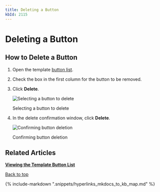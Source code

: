 ```yaml
---
title: Deleting a Button
kbId: 2115
---
```



# Deleting a Button

## How to Delete a Button

1. Open the template [button list](https://kb.cmwlab.com/article.php?id=2118).
2. Check the box in the first column for the button to be removed.
3. Click **Delete**.

   ![Selecting a button to delete](https://kb.cmwlab.com/assets/button_delete_button.png)

   Selecting a button to delete
4. In the delete confirmation window, click **Delete**.

   ![Confirming button deletion](https://kb.cmwlab.com/assets/button_delete_confirmation.png)

   Confirming button deletion

## Related Articles

**[Viewing the Template Button List](https://kb.comindware.ru/article.php?id=2118)**

 [Back to top](#)

{% include-markdown ".snippets/hyperlinks_mkdocs_to_kb_map.md" %}
